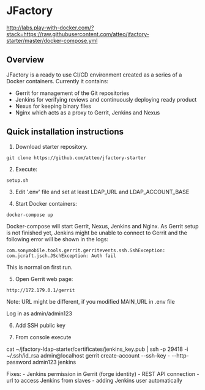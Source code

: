 # JFactory

http://labs.play-with-docker.com/?stack=https://raw.githubusercontent.com/atteo/jfactory-starter/master/docker-compose.yml

## Overview
JFactory is a ready to use CI/CD environment created as a series of a Docker containers. Currently it contains:
* Gerrit for management of the Git repositories
* Jenkins for verifying reviews and continuously deploying ready product
* Nexus for keeping binary files
* Nginx which acts as a proxy to Gerrit, Jenkins and Nexus

## Quick installation instructions

1. Download starter repository.

```
git clone https://github.com/atteo/jfactory-starter
```

2. Execute:
```
setup.sh
```

3. Edit '.env' file and set at least LDAP_URL and LDAP_ACCOUNT_BASE

4. Start Docker containers:

```
docker-compose up
```

Docker-compose will start Gerrit, Nexus, Jenkins and Nginx.
As Gerrit setup is not finished yet, Jenkins might be unable to connect to Gerrit
and the following error will be shown in the logs:

```
com.sonymobile.tools.gerrit.gerritevents.ssh.SshException: com.jcraft.jsch.JSchException: Auth fail
```

This is normal on first run.

5. Open Gerrit web page:

```
http://172.179.0.1/gerrit
```
Note: URL might be different, if you modified MAIN_URL in .env file

Log in as admin/admin123

6. Add SSH public key

7. From console execute

cat ~/jfactory-ldap-starter/certificates/jenkins_key.pub | ssh -p 29418 -i ~/.ssh/id_rsa admin@localhost gerrit create-account --ssh-key - --http-password admin123 jenkins

Fixes:
	- Jenkins permission in Gerrit (forge identity)
	- REST API connection
	- url to access Jenkins from slaves
	- adding Jenkins user automatically

